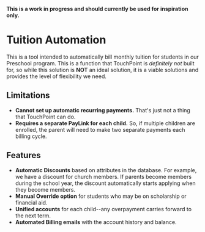 **This is a work in progress and should currently be used for inspiration only.**

# Tuition Automation

This is a tool intended to automatically bill monthly tuition for students in our Preschool program.  This is a function 
that TouchPoint is *definitely not* built for, so while this solution is  **NOT** an ideal solution, it is a viable 
solutions and provides the level of flexibility we need.

## Limitations
- **Cannot set up automatic recurring payments.**  That's just not a thing that TouchPoint can do. 
- **Requires a separate PayLink for each child.**  So, if multiple children are enrolled, the parent will need to make 
two separate payments each billing cycle.
  
## Features
- **Automatic Discounts** based on attributes in the database.  For example, we have a discount for church members.  If
parents become members during the school year, the discount automatically starts applying when they become members.
- **Manual Override option** for students who may be on scholarship or financial aid.
- **Unified accounts** for each child--any overpayment carries forward to the next term.
- **Automated Billing emails** with the account history and balance.